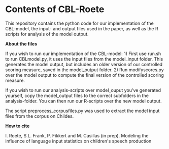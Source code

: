 # Contents of CBL-Roete

This repository contains the python code for our implementation of the CBL-model, the input- and output files used in the paper, as well as the R scripts for analysis of the model output.

**About the files**

If you wish to run our implementation of the CBL-model:
    1) First use run.sh to run CBLmodel.py, it uses the input files from the model_input folder. This generates the model output, but includes an older version of our controlled scoring measure, saved in the model_output folder.
    2) Run modifyscores.py over the model output to compute the final version of the controlled scoring measure.

If you wish to run our analysis-scripts over model_ouput you've generated yourself, copy the model_output files to the correct subfolders in the analysis-folder. You can then run our R-scripts over the new model output.

The script preprocess_corpusfiles.py was used to extract the model input files from the corpus on Childes.

**How to cite**

I. Roete, S.L. Frank, P. Fikkert and M. Casillas (in prep). Modeling the influence of language input statistics on children's speech production
